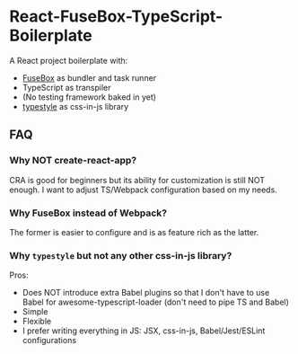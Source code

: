 # React-FuseBox-TypeScript-Boilerplate
A React project boilerplate with:

- [FuseBox](https://github.com/fuse-box/fuse-box) as bundler and task runner
- TypeScript as transpiler
- (No testing framework baked in yet)
- [typestyle](https://github.com/typestyle/typestyle) as css-in-js library

## FAQ
### Why NOT create-react-app?
CRA is good for beginners but its ability for customization is still NOT enough. I want to adjust TS/Webpack configuration based on my needs.

### Why FuseBox instead of Webpack?
The former is easier to configure and is as feature rich as the latter.

### Why `typestyle` but not any other css-in-js library?
Pros:
- Does NOT introduce extra Babel plugins so that I don't have to use Babel for awesome-typescript-loader (don't need to pipe TS and Babel)
- Simple
- Flexible
- I prefer writing everything in JS: JSX, css-in-js, Babel/Jest/ESLint configurations
